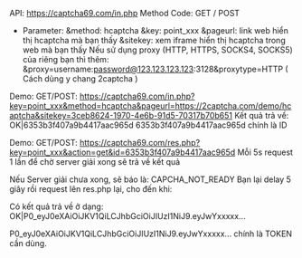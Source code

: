 API: https://captcha69.com/in.php
Method Code: GET / POST
+ Parameter:
&method: hcaptcha
&key: point_xxx
&pageurl: link web hiển thị hcaptcha mà bạn thấy
&sitekey: xem iframe hiển thị hcaptcha trong web mà bạn thấy
Nếu sử dụng proxy (HTTP, HTTPS, SOCKS4, SOCKS5) của riêng bạn thì thêm: &proxy=username:password@123.123.123.123:3128&proxytype=HTTP
( Cách dùng y chang 2captcha )

Demo: GET/POST: https://captcha69.com/in.php?key=point_xxx&method=hcaptcha&pageurl=https://2captcha.com/demo/hcaptcha&sitekey=3ceb8624-1970-4e6b-91d5-70317b70b651
Kết quả trả về: OK|6353b3f407a9b4417aac965d
6353b3f407a9b4417aac965d chính là ID

Demo: GET/POST: https://captcha69.com/res.php?key=point_xxx&action=get&id=6353b3f407a9b4417aac965d
Mỗi 5s request 1 lần để chờ server giải xong sẽ trả về kết quả

Nếu Server giải chưa xong, sẽ báo là: CAPCHA_NOT_READY
Bạn lại delay 5 giây rồi request lên res.php lại, cho đến khi:

Có kết quả trả về ở dạng: OK|P0_eyJ0eXAiOiJKV1QiLCJhbGciOiJIUzI1NiJ9.eyJwYxxxxx...

P0_eyJ0eXAiOiJKV1QiLCJhbGciOiJIUzI1NiJ9.eyJwYxxxxx... chính là TOKEN cần dùng.
